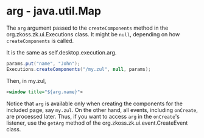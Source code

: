 # arg - java.util.Map

The `arg` argument passed to the `createComponents` method in the
<javadoc>org.zkoss.zk.ui.Executions</javadoc> class. It might be `null`,
depending on how `createComponents` is called.

It is the same as self.desktop.execution.arg.

``` java
params.put("name", "John");
Executions.createComponents("/my.zul", null, params);
```

Then, in my.zul,

``` xml
<window title="${arg.name}">
```

Notice that `arg` is available only when creating the components for the
included page, say `my.zul`. On the other hand, all events, including
`onCreate`, are processed later. Thus, if you want to access `arg` in
the `onCreate`'s listener, use the `getArg` method of the
<javadoc>org.zkoss.zk.ui.event.CreateEvent</javadoc> class.


